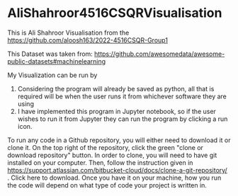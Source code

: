 # AliShahroor4516CSQRVisualisation
This is Ali Shahroor Visualisation from the https://github.com/aloosh163/2022-4516CSQR-Group1 

This Dataset was taken from: https://github.com/awesomedata/awesome-public-datasets#machinelearning 

My Visualization can be run by
1.	Considering the program will already be saved as python, all that is required will be when the user runs it from whichever software they are using
2.	I have implemented this program in Jupyter notebook, so if the user wishes to run it from Jupyter they can run the program by clicking a run icon.

To run any code in a Github repository, you will either need to download it or clone it. On the top right of the repository, click the green "clone or download repository" button. In order to clone, you will need to have git installed on your computer. Then, follow the instruction given in https://support.atlassian.com/bitbucket-cloud/docs/clone-a-git-repository/ . Click here to download. Once you have it on your machine, how you run the code will depend on what type of code your project is written in.
